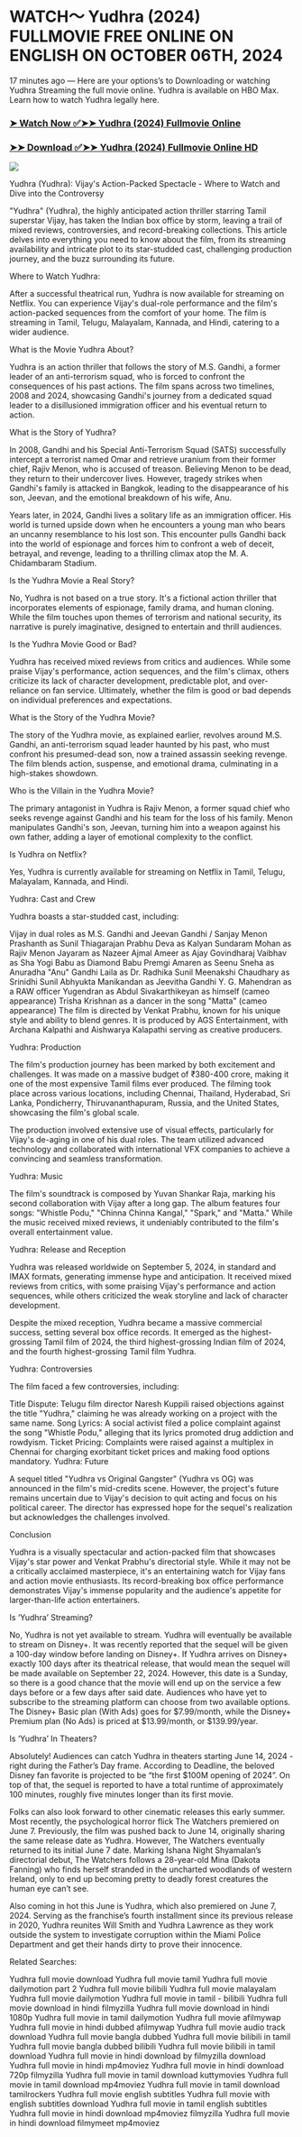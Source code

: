 # WATCH～ Yudhra (2024) FULLMOVIE FREE ONLINE ON ENGLISH ON OCTOBER 06TH, 2024

17 minutes ago — Here are your options’s to Downloading or watching Yudhra Streaming the full movie online. Yudhra is available on HBO Max. Learn how to watch Yudhra legally here.


### [➤ Watch Now ✅➤➤ Yudhra (2024) Fullmovie Online](https://cutt.ly/seYtyFB8)

### [➤➤ Download ✅➤➤ Yudhra (2024) Fullmovie Online HD](https://cutt.ly/seYtyFB8)

<p dir="auto"><a href="https://cutt.ly/seYtyFB8" title="PLAY NOW" rel="nofollow"><img src="https://i.imgur.com/jhNGoEt.gif" style="max-width: 100%;"></a></p>

Yudhra (Yudhra): Vijay's Action-Packed Spectacle - Where to Watch and Dive into the Controversy

"Yudhra" (Yudhra), the highly anticipated action thriller starring Tamil superstar Vijay, has taken the Indian box office by storm, leaving a trail of mixed reviews, controversies, and record-breaking collections. This article delves into everything you need to know about the film, from its streaming availability and intricate plot to its star-studded cast, challenging production journey, and the buzz surrounding its future.

Where to Watch Yudhra:

After a successful theatrical run, Yudhra is now available for streaming on Netflix. You can experience Vijay's dual-role performance and the film's action-packed sequences from the comfort of your home. The film is streaming in Tamil, Telugu, Malayalam, Kannada, and Hindi, catering to a wider audience.

What is the Movie Yudhra About?

Yudhra is an action thriller that follows the story of M.S. Gandhi, a former leader of an anti-terrorism squad, who is forced to confront the consequences of his past actions. The film spans across two timelines, 2008 and 2024, showcasing Gandhi's journey from a dedicated squad leader to a disillusioned immigration officer and his eventual return to action.

What is the Story of Yudhra?

In 2008, Gandhi and his Special Anti-Terrorism Squad (SATS) successfully intercept a terrorist named Omar and retrieve uranium from their former chief, Rajiv Menon, who is accused of treason. Believing Menon to be dead, they return to their undercover lives. However, tragedy strikes when Gandhi's family is attacked in Bangkok, leading to the disappearance of his son, Jeevan, and the emotional breakdown of his wife, Anu.

Years later, in 2024, Gandhi lives a solitary life as an immigration officer. His world is turned upside down when he encounters a young man who bears an uncanny resemblance to his lost son. This encounter pulls Gandhi back into the world of espionage and forces him to confront a web of deceit, betrayal, and revenge, leading to a thrilling climax atop the M. A. Chidambaram Stadium.

Is the Yudhra Movie a Real Story?

No, Yudhra is not based on a true story. It's a fictional action thriller that incorporates elements of espionage, family drama, and human cloning. While the film touches upon themes of terrorism and national security, its narrative is purely imaginative, designed to entertain and thrill audiences.

Is the Yudhra Movie Good or Bad?

Yudhra has received mixed reviews from critics and audiences. While some praise Vijay's performance, action sequences, and the film's climax, others criticize its lack of character development, predictable plot, and over-reliance on fan service. Ultimately, whether the film is good or bad depends on individual preferences and expectations.

What is the Story of the Yudhra Movie?

The story of the Yudhra movie, as explained earlier, revolves around M.S. Gandhi, an anti-terrorism squad leader haunted by his past, who must confront his presumed-dead son, now a trained assassin seeking revenge. The film blends action, suspense, and emotional drama, culminating in a high-stakes showdown.

Who is the Villain in the Yudhra Movie?

The primary antagonist in Yudhra is Rajiv Menon, a former squad chief who seeks revenge against Gandhi and his team for the loss of his family. Menon manipulates Gandhi's son, Jeevan, turning him into a weapon against his own father, adding a layer of emotional complexity to the conflict.

Is Yudhra on Netflix?

Yes, Yudhra is currently available for streaming on Netflix in Tamil, Telugu, Malayalam, Kannada, and Hindi.

Yudhra: Cast and Crew

Yudhra boasts a star-studded cast, including:

Vijay in dual roles as M.S. Gandhi and Jeevan Gandhi / Sanjay Menon
Prashanth as Sunil Thiagarajan
Prabhu Deva as Kalyan Sundaram
Mohan as Rajiv Menon
Jayaram as Nazeer
Ajmal Ameer as Ajay Govindharaj
Vaibhav as Sha
Yogi Babu as Diamond Babu
Premgi Amaren as Seenu
Sneha as Anuradha "Anu" Gandhi
Laila as Dr. Radhika Sunil
Meenakshi Chaudhary as Srinidhi Sunil
Abhyukta Manikandan as Jeevitha Gandhi
Y. G. Mahendran as a RAW officer
Yugendran as Abdul
Sivakarthikeyan as himself (cameo appearance)
Trisha Krishnan as a dancer in the song "Matta" (cameo appearance)
The film is directed by Venkat Prabhu, known for his unique style and ability to blend genres. It is produced by AGS Entertainment, with Archana Kalpathi and Aishwarya Kalapathi serving as creative producers.

Yudhra: Production

The film's production journey has been marked by both excitement and challenges. It was made on a massive budget of ₹380-400 crore, making it one of the most expensive Tamil films ever produced. The filming took place across various locations, including Chennai, Thailand, Hyderabad, Sri Lanka, Pondicherry, Thiruvananthapuram, Russia, and the United States, showcasing the film's global scale.

The production involved extensive use of visual effects, particularly for Vijay's de-aging in one of his dual roles. The team utilized advanced technology and collaborated with international VFX companies to achieve a convincing and seamless transformation.

Yudhra: Music

The film's soundtrack is composed by Yuvan Shankar Raja, marking his second collaboration with Vijay after a long gap. The album features four songs: "Whistle Podu," "Chinna Chinna Kangal," "Spark," and "Matta." While the music received mixed reviews, it undeniably contributed to the film's overall entertainment value.

Yudhra: Release and Reception

Yudhra was released worldwide on September 5, 2024, in standard and IMAX formats, generating immense hype and anticipation. It received mixed reviews from critics, with some praising Vijay's performance and action sequences, while others criticized the weak storyline and lack of character development.

Despite the mixed reception, Yudhra became a massive commercial success, setting several box office records. It emerged as the highest-grossing Tamil film of 2024, the third highest-grossing Indian film of 2024, and the fourth highest-grossing Tamil film Yudhra.

Yudhra: Controversies

The film faced a few controversies, including:

Title Dispute: Telugu film director Naresh Kuppili raised objections against the title "Yudhra," claiming he was already working on a project with the same name.
Song Lyrics: A social activist filed a police complaint against the song "Whistle Podu," alleging that its lyrics promoted drug addiction and rowdyism.
Ticket Pricing: Complaints were raised against a multiplex in Chennai for charging exorbitant ticket prices and making food options mandatory.
Yudhra: Future

A sequel titled "Yudhra vs Original Gangster" (Yudhra vs OG) was announced in the film's mid-credits scene. However, the project's future remains uncertain due to Vijay's decision to quit acting and focus on his political career. The director has expressed hope for the sequel's realization but acknowledges the challenges involved.

Conclusion

Yudhra is a visually spectacular and action-packed film that showcases Vijay's star power and Venkat Prabhu's directorial style. While it may not be a critically acclaimed masterpiece, it's an entertaining watch for Vijay fans and action movie enthusiasts. Its record-breaking box office performance demonstrates Vijay's immense popularity and the audience's appetite for larger-than-life action entertainers.



Is ‘Yudhra’ Streaming?

No, Yudhra is not yet available to stream. Yudhra will eventually be available to stream on Disney+. It was recently reported that the sequel will be given a 100-day window before landing on Disney+. If Yudhra arrives on Disney+ exactly 100 days after its theatrical release, that would mean the sequel will be made available on September 22, 2024. However, this date is a Sunday, so there is a good chance that the movie will end up on the service a few days before or a few days after said date. Audiences who have yet to subscribe to the streaming platform can choose from two available options. The Disney+ Basic plan (With Ads) goes for $7.99/month, while the Disney+ Premium plan (No Ads) is priced at $13.99/month, or $139.99/year.

Is ‘Yudhra’ In Theaters?

Absolutely! Audiences can catch Yudhra in theaters starting June 14, 2024 - right during the Father’s Day frame. According to Deadline, the beloved Disney fan favorite is projected to be “the first $100M opening of 2024”. On top of that, the sequel is reported to have a total runtime of approximately 100 minutes, roughly five minutes longer than its first movie.

Folks can also look forward to other cinematic releases this early summer. Most recently, the psychological horror flick The Watchers premiered on June 7. Previously, the film was pushed back to June 14, originally sharing the same release date as Yudhra. However, The Watchers eventually returned to its initial June 7 date. Marking Ishana Night Shyamalan’s directorial debut, The Watchers follows a 28-year-old Mina (Dakota Fanning) who finds herself stranded in the uncharted woodlands of western Ireland, only to end up becoming pretty to deadly forest creatures the human eye can’t see.

Also coming in hot this June is Yudhra, which also premiered on June 7, 2024. Serving as the franchise’s fourth installment since its previous release in 2020, Yudhra reunites Will Smith and Yudhra Lawrence as they work outside the system to investigate corruption within the Miami Police Department and get their hands dirty to prove their innocence.


Related Searches:

Yudhra full movie download
Yudhra full movie tamil
Yudhra full movie dailymotion part 2
Yudhra full movie bilibili
Yudhra full movie malayalam
Yudhra full movie dailymotion
Yudhra full movie in tamil - bilibili
Yudhra full movie download in hindi filmyzilla
Yudhra full movie download in hindi 1080p
Yudhra full movie in tamil dailymotion
Yudhra full movie afilmywap
Yudhra full movie in hindi dubbed afilmywap
Yudhra full movie audio track download
Yudhra full movie bangla dubbed
Yudhra full movie bilibili in tamil
Yudhra full movie bangla dubbed bilibili
Yudhra full movie bilibili in tamil download
Yudhra full movie in hindi download by filmyzilla
download Yudhra full movie in hindi mp4moviez
Yudhra full movie in hindi download 720p filmyzilla
Yudhra full movie in tamil download kuttymovies
Yudhra full movie in tamil download mp4moviez
Yudhra full movie in tamil download tamilrockers
Yudhra full movie english subtitles
Yudhra full movie with english subtitles download
Yudhra full movie in tamil english subtitles
Yudhra full movie in hindi download mp4moviez filmyzilla
Yudhra full movie in hindi download filmymeet mp4moviez
